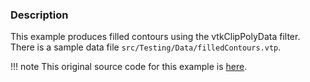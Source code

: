 ### Description

This example produces filled contours using the vtkClipPolyData filter. There is a sample data file `src/Testing/Data/filledContours.vtp`.

!!! note
    This original source code for this example is [here](https://gitlab.kitware.com/vtk/vtk/blob/395857190c8453508d283958383bc38c9c2999bf/Examples/VisualizationAlgorithms/Cxx/FilledContours.cxx).
